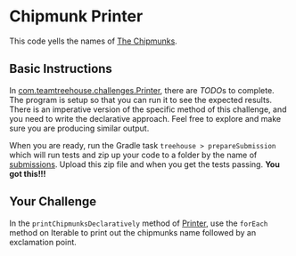 # Chipmunk Printer
This code yells the names of [The Chipmunks](https://en.wikipedia.org/wiki/Alvin_and_the_Chipmunks).

## Basic Instructions
In [com.teamtreehouse.challenges.Printer](src/main/java/com/teamtreehouse/challenges/Printer.java),
there are *TODO*s to complete.  The program is setup so that you can run it to see the expected results.
There is an imperative version of the specific method of this challenge, and you need to write the declarative
approach.  Feel free to explore and make sure you are producing similar output.

When you are ready, run the Gradle task `treehouse > prepareSubmission` which will run tests and
zip up your code to a folder by the name of [submissions](submissions).  Upload this zip file
and when you get the tests passing.  **You got this!!!**

## Your Challenge
In the `printChipmunksDeclaratively` method of [Printer](src/main/java/com/teamtreehouse/challenges/Printer.java), 
use the `forEach` method on Iterable to print out the chipmunks name followed by an exclamation point.




